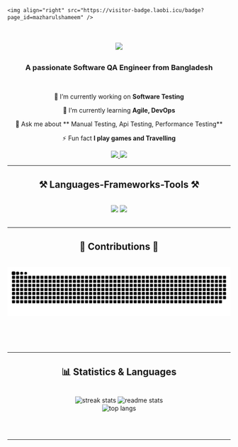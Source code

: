     <img align="right" src="https://visitor-badge.laobi.icu/badge?page_id=mazharulshameem" />

<h1 align="center">
    <img src="https://readme-typing-svg.herokuapp.com/?font=Righteous&size=35&center=true&vCenter=true&width=500&height=70&duration=4000&lines=Hi+There!+👋;+I'm+Mazharul+Islam!;" />
</h1>

<h3 align="center">A passionate Software QA Engineer from Bangladesh</h3>

<br/>

<div align="center">
 
 🔭 I’m currently working on **Software Testing**
 
 🌱 I’m currently learning **Agile, DevOps**

💬 Ask me about ** Manual Testing, Api Testing, Performance Testing**

⚡ Fun fact **I play games and Travelling**

 </div>
 
<div align="center"> 

</a>
  <a href="mailto:mazharulis.cs.07@gmail.com">
    <img src="https://img.shields.io/badge/Gmail-333333?style=for-the-badge&logo=gmail&logoColor=red" />
  </a>
  <a href="https://linkedin.com/in/mazharulshameem" target="_blank">
    <img src="https://img.shields.io/badge/LinkedIn-0077B5?style=for-the-badge&logo=linkedin&logoColor=white" target="_blank" />
  </a>
 
</div>

 <hr/>
 
<h2 align="center">⚒️ Languages-Frameworks-Tools ⚒️</h2>
<br/>
<div align="center">
    <img src="https://skillicons.dev/icons?i=html,css,tailwind,bootstrap,javascript,react,nodejs,github,git" />
    <img src="https://skillicons.dev/icons?i=java,python,mongodb,c,mysql,selenium,jmete,agile " /><br>
</div>

<br/>
<hr/>

<div align="center">
  <h2>🐍 Contributions 🐍</h2>
  <br>
  <img alt="snake eating my contributions" src="https://raw.githubusercontent.com/salesp07/salesp07/output/github-contribution-grid-snake.svg" />
  
  <br/><br/><br/>
</div>

<hr/>

<h2 align="center">📊 Statistics & Languages</h2>

<br>
<div align=center>
  <img width=390 src="https://github-readme-streak-stats-salesp07.vercel.app/?user=mazharulshameem&count_private=true&theme=react&border_radius=10" alt="streak stats"/>
  <img width=390 src="https://github-readme-stats-salesp07.vercel.app/api?username=mazharulshameem&count_private=true&show_icons=true&theme=react&rank_icon=github&border_radius=10" alt="readme stats" />
  <br/>
  <img width=325 align="center" src="https://github-readme-stats-salesp07.vercel.app/api/top-langs/?username=mazharulshameem&hide=HTML&langs_count=8&layout=compact&theme=react&border_radius=10&size_weight=0.5&count_weight=0.5&exclude_repo=github-readme-stats" alt="top langs" />
</div>

<br/><br/>

<hr/>

<br/>
<br/>
